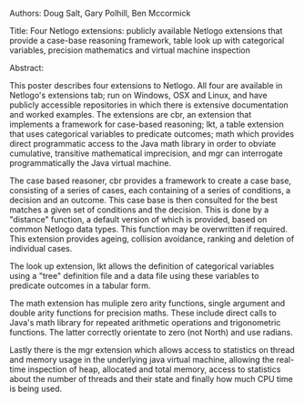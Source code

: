 Authors: Doug Salt, Gary Polhill, Ben Mccormick

Title: Four Netlogo extensions: publicly available Netlogo extensions that provide a case-base reasoning framework, table look up with categorical variables, precision mathematics and virtual machine inspection 

Abstract: 

This poster describes four extensions to Netlogo. All four 
are available in Netlogo's extensions tab; run on Windows, OSX and
Linux, and have publicly accessible repositories in which there is
extensive documentation and worked examples. The extensions are cbr, an
extension that implements a framework for case-based reasoning; lkt, a table
extension that uses categorical variables to predicate outcomes; math which
provides direct programmatic access to the Java math library in order to
obviate cumulative, transitive mathematical imprecision, and mgr can interrogate programmatically the Java virtual machine. 

The case based reasoner, cbr provides a framework to create a case base,
consisting of a series of cases, each containing of a series of conditions, a
decision and an outcome. This case base is then consulted for  the best matches
a given set of conditions and the decision. This is done by a "distance"
function, a default version of which is provided, based on common Netlogo data
types. This function may be overwritten if required. This extension provides
ageing, collision avoidance, ranking and deletion of individual cases.

The look up extension, lkt allows the definition of categorical variables
using a "tree" definition file and a data file using these variables to
predicate outcomes in a tabular form. 

The math extension has muliple zero arity functions, single argument and double
arity functions for precision maths. These include direct calls to Java's math
library for repeated arithmetic operations and trigonometric functions. The
latter correctly orientate to zero (not North) and use radians.

Lastly there is the mgr extension which allows access to statistics on thread
and memory usage in the underlying java virtual machine, allowing the
real-time inspection of heap, allocated and total memory, access to statistics
about the number of threads and their state and finally how much CPU time is
being used.


